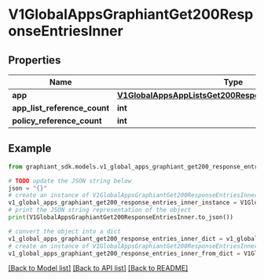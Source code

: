 # V1GlobalAppsGraphiantGet200ResponseEntriesInner


## Properties

Name | Type | Description | Notes
------------ | ------------- | ------------- | -------------
**app** | [**V1GlobalAppsAppListsGet200ResponseEntriesInnerAppList**](V1GlobalAppsAppListsGet200ResponseEntriesInnerAppList.md) |  | [optional] 
**app_list_reference_count** | **int** |  | [optional] 
**policy_reference_count** | **int** |  | [optional] 

## Example

```python
from graphiant_sdk.models.v1_global_apps_graphiant_get200_response_entries_inner import V1GlobalAppsGraphiantGet200ResponseEntriesInner

# TODO update the JSON string below
json = "{}"
# create an instance of V1GlobalAppsGraphiantGet200ResponseEntriesInner from a JSON string
v1_global_apps_graphiant_get200_response_entries_inner_instance = V1GlobalAppsGraphiantGet200ResponseEntriesInner.from_json(json)
# print the JSON string representation of the object
print(V1GlobalAppsGraphiantGet200ResponseEntriesInner.to_json())

# convert the object into a dict
v1_global_apps_graphiant_get200_response_entries_inner_dict = v1_global_apps_graphiant_get200_response_entries_inner_instance.to_dict()
# create an instance of V1GlobalAppsGraphiantGet200ResponseEntriesInner from a dict
v1_global_apps_graphiant_get200_response_entries_inner_from_dict = V1GlobalAppsGraphiantGet200ResponseEntriesInner.from_dict(v1_global_apps_graphiant_get200_response_entries_inner_dict)
```
[[Back to Model list]](../README.md#documentation-for-models) [[Back to API list]](../README.md#documentation-for-api-endpoints) [[Back to README]](../README.md)


